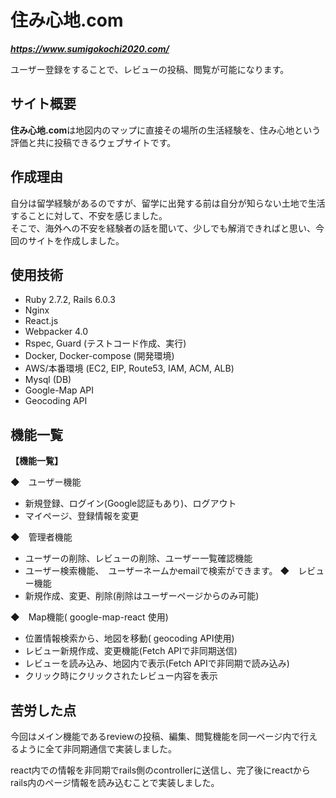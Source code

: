 # 住み心地.com
***https://www.sumigokochi2020.com/***

ユーザー登録をすることで、レビューの投稿、閲覧が可能になります。

## サイト概要

**住み心地.com**は地図内のマップに直接その場所の生活経験を、住み心地という評価と共に投稿できるウェブサイトです。<br>

## 作成理由
自分は留学経験があるのですが、留学に出発する前は自分が知らない土地で生活することに対して、不安を感じました。<br>
そこで、海外への不安を経験者の話を聞いて、少しでも解消できればと思い、今回のサイトを作成しました。

## 使用技術
* Ruby 2.7.2, Rails 6.0.3
* Nginx
* React.js
* Webpacker 4.0
* Rspec, Guard (テストコード作成、実行)
* Docker, Docker-compose (開発環境)
* AWS/本番環境 (EC2, EIP, Route53, IAM, ACM, ALB)
* Mysql (DB)
* Google-Map API
* Geocoding API
## 機能一覧
**【機能一覧】**

◆　ユーザー機能 
* 新規登録、ログイン(Google認証もあり)、ログアウト
* マイページ、登録情報を変更

◆　管理者機能 
* ユーザーの削除、レビューの削除、ユーザー一覧確認機能
* ユーザー検索機能、　ユーザーネームかemailで検索ができます。
◆　レビュー機能 
* 新規作成、変更、削除(削除はユーザーページからのみ可能)

◆　Map機能( google-map-react 使用)
* 位置情報検索から、地図を移動( geocoding API使用)
* レビュー新規作成、変更機能(Fetch APIで非同期送信)
* レビューを読み込み、地図内で表示(Fetch APIで非同期で読み込み)
* クリック時にクリックされたレビュー内容を表示

## 苦労した点
今回はメイン機能であるreviewの投稿、編集、閲覧機能を同一ページ内で行えるように全て非同期通信で実装しました。

react内での情報を非同期でrails側のcontrollerに送信し、完了後にreactからrails内のページ情報を読み込むことで実装しました。

